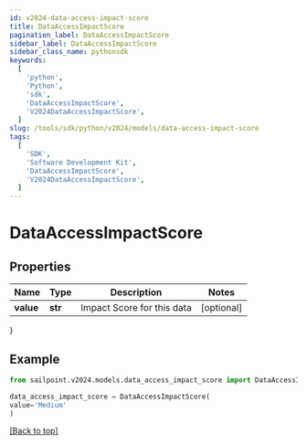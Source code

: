 ```yaml
---
id: v2024-data-access-impact-score
title: DataAccessImpactScore
pagination_label: DataAccessImpactScore
sidebar_label: DataAccessImpactScore
sidebar_class_name: pythonsdk
keywords:
  [
    'python',
    'Python',
    'sdk',
    'DataAccessImpactScore',
    'V2024DataAccessImpactScore',
  ]
slug: /tools/sdk/python/v2024/models/data-access-impact-score
tags:
  [
    'SDK',
    'Software Development Kit',
    'DataAccessImpactScore',
    'V2024DataAccessImpactScore',
  ]
---
```


# DataAccessImpactScore

## Properties

| Name      | Type    | Description                | Notes      |
| --------- | ------- | -------------------------- | ---------- |
| **value** | **str** | Impact Score for this data | [optional] |

}

## Example

```python
from sailpoint.v2024.models.data_access_impact_score import DataAccessImpactScore

data_access_impact_score = DataAccessImpactScore(
value='Medium'
)

```

[[Back to top]](#)
